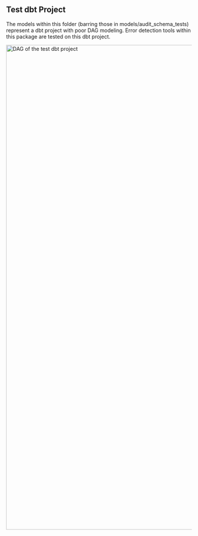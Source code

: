 ## Test dbt Project

The models within this folder (barring those in models/audit_schema_tests) represent a dbt project with poor DAG modeling. Error detection tools within this package are tested on this dbt project.

<img width="1311" alt="DAG of the test dbt project" src="https://user-images.githubusercontent.com/91074396/156433393-43bd3ea4-2555-4f41-b29b-dd4f4d6a5412.png">
